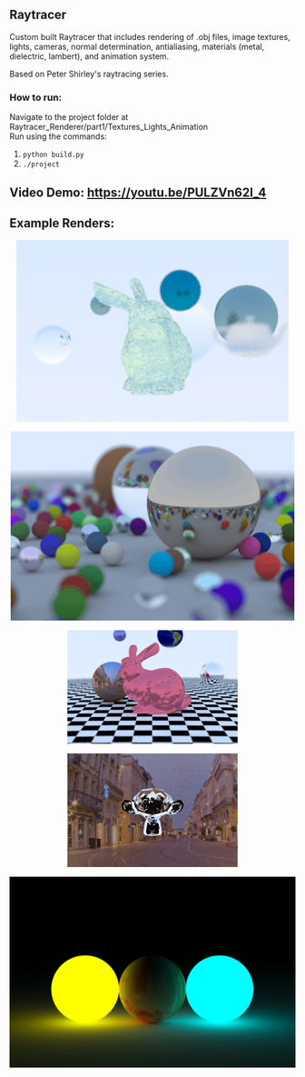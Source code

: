 ## Raytracer
Custom built Raytracer that includes rendering of .obj files, image textures, lights, cameras, normal determination, antialiasing, materials (metal, dielectric, lambert), and animation system. 

Based on Peter Shirley's raytracing series.

### How to run:
Navigate to the project folder at Raytracer_Renderer/part1/Textures_Lights_Animation <br />
Run using the commands:
1. ```python build.py```
2. ```./project``` 

## Video Demo: https://youtu.be/PULZVn62l_4

## Example Renders:

 <p align="center">
   <img src="./Renders/bunny_animation.gif">
  </p>
  
   <p align="center">
   <img src="./Renders/random_spheres.gif" width="500">
  </p>
  
  <p align="center">
   <img src="./Renders/Textures_bunny_scene.png">
  </p>
  
  <p align="center">
   <img src="./Renders/texture_lights_monkey.png">
  </p>
<p align="center">
   <img src="./Renders/Lights.png">
  </p>
  
